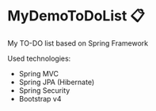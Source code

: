 # MyDemoToDoList :clipboard:
My TO-DO list based on Spring Framework

Used technologies:
* Spring MVC
* Spring JPA (Hibernate)
* Spring Security
* Bootstrap v4


